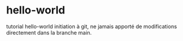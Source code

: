 # hello-world
tutorial hello-world
initiation à git, ne jamais apporté de modifications directement dans la branche main.

